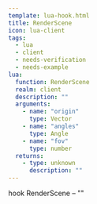 ```yaml
---
template: lua-hook.html
title: RenderScene
icon: lua-client
tags:
  - lua
  - client
  - needs-verification
  - needs-example
lua:
  function: RenderScene
  realm: client
  description: ""
  arguments:
    - name: "origin"
      type: Vector
    - name: "angles"
      type: Angle
    - name: "fov"
      type: number
  returns:
    - type: unknown
      description: ""
---
```


<div class="lua__search__keywords">
hook RenderScene &#x2013; ""
</div>
